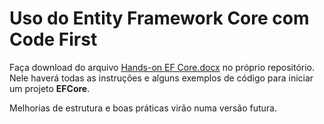 # Uso do Entity Framework Core com Code First

Faça download do arquivo [Hands-on EF Core.docx](https://github.com/rafaelhbrasil/hands-on-efcore/raw/master/Hands-on%20EF%20Core.docx) no próprio repositório.
Nele haverá todas as instruções e alguns exemplos de código para iniciar um projeto **EFCore**.

Melhorias de estrutura e boas práticas virão numa versão futura.
